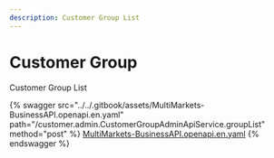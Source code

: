 ```yaml
---
description: Customer Group List
---
```


# Customer Group



Customer Group List

{% swagger src="../../.gitbook/assets/MultiMarkets-BusinessAPI.openapi.en.yaml" path="/customer.admin.CustomerGroupAdminApiService.groupList" method="post" %}
[MultiMarkets-BusinessAPI.openapi.en.yaml](../../.gitbook/assets/MultiMarkets-BusinessAPI.openapi.en.yaml)
{% endswagger %}
